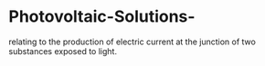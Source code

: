 # Photovoltaic-Solutions-
relating to the production of electric current at the junction of two substances exposed to light.
